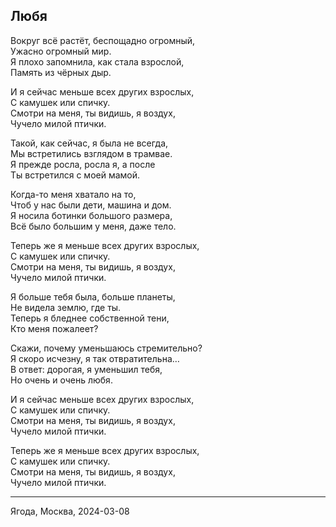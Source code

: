 ## Любя

Вокруг всё растёт, беспощадно огромный,  
Ужасно огромный мир.  
Я плохо запомнила, как стала взрослой,  
Память из чёрных дыр.  

И я сейчас меньше всех других взрослых,  
С камушек или спичку.  
Смотри на меня, ты видишь, я воздух,  
Чучело милой птички.  

Такой, как сейчас, я была не всегда,  
Мы встретились взглядом в трамвае.  
Я прежде росла, росла я, а после  
Ты встретился с моей мамой.  

Когда-то меня хватало на то,  
Чтоб у нас были дети, машина и дом.  
Я носила ботинки большого размера,  
Всё было большим у меня, даже тело.  

Теперь же я меньше всех других взрослых,  
С камушек или спичку.  
Смотри на меня, ты видишь, я воздух,  
Чучело милой птички.  

Я больше тебя была, больше планеты,  
Не видела землю, где ты.  
Теперь я бледнее собственной тени,  
Кто меня пожалеет?  

Скажи, почему уменьшаюсь стремительно?  
Я скоро исчезну, я так отвратительна…  
В ответ: дорогая, я уменьшил тебя,  
Но очень и очень любя.  

И я сейчас меньше всех других взрослых,  
С камушек или спичку.  
Смотри на меня, ты видишь, я воздух,  
Чучело милой птички.  

Теперь же я меньше всех других взрослых,  
С камушек или спичку.  
Смотри на меня, ты видишь, я воздух,  
Чучело милой птички.  

-------------

Ягода, Москва, 2024-03-08
